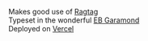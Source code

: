 Makes good use of [Ragtag](https://github.com/chrstphrknwtn/ragtag)  
Typeset in the wonderful [EB Garamond](http://www.georgduffner.at/ebgaramond/)  
Deployed on [Vercel](https://vercel.com/)
